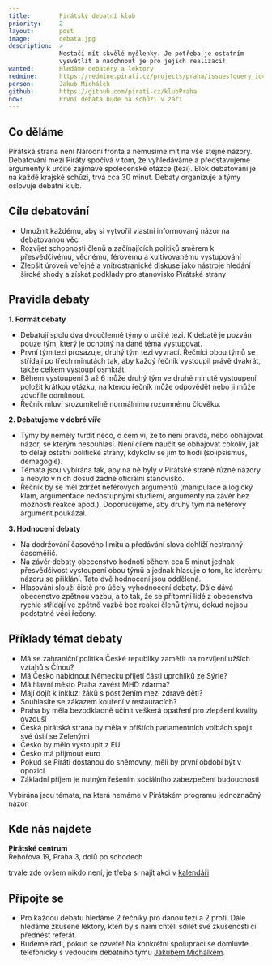 ```yaml
---
title:        Pirátský debatní klub
priority:     2
layout:       post
image:        debata.jpg
description:  >
              Nestačí mít skvělé myšlenky. Je potřeba je ostatním 
              vysvětlit a nadchnout je pro jejich realizaci!
wanted:       Hledáme debatéry a lektory
redmine:      https://redmine.pirati.cz/projects/praha/issues?query_id=29
person:       Jakub Michálek
github:       https://github.com/pirati-cz/klubPraha
now:          První debata bude na schůzi v září
---
```


## Co děláme

Pirátská strana není Národní fronta a nemusíme mít na vše stejné názory.
Debatování mezi Piráty spočívá v tom, že vyhledáváme a představujeme argumenty k určité zajímavé společenské otázce (tezi). Blok debatování je na každé krajské schůzi, trvá cca 30 minut. Debaty organizuje a týmy oslovuje debatní klub.

Cíle debatování
---------------

* Umožnit každému, aby si vytvořil vlastní informovaný názor na debatovanou věc
* Rozvíjet schopnosti členů a začínajících politiků směrem k přesvědčivému, věcnému, férovému a kultivovanému vystupování
* Zlepšit úroveň veřejné a vnitrostranické diskuse jako nástroje hledání široké shody a získat podklady pro stanovisko Pirátské strany

Pravidla debaty
---------------

**1. Formát debaty**

* Debatují spolu dva dvoučlenné týmy o určité tezi. K debatě je pozván pouze tým, který je ochotný na dané téma vystupovat.
* První tým tezi prosazuje, druhý tým tezi vyvrací. Řečníci obou týmů se střídají po třech minutách tak, aby každý řečník vystoupil právě dvakrát, takže celkem vystoupí osmkrát. 
* Během vystoupení 3 až 6 může druhý tým ve druhé minutě vystoupení položit krátkou otázku, na kterou řečník může odpovědět nebo ji může zdvořile odmítnout. 
* Řečník mluví srozumitelně normálnímu rozumnému člověku.

**2. Debatujeme v dobré víře**

* Týmy by neměly tvrdit něco, o čem ví, že to není pravda, nebo obhajovat názor, se kterým nesouhlasí. Není cílem naučit se obhajovat cokoliv, jak to dělají ostatní politické strany, kdykoliv se jim to hodí (solipsismus, demagogie). 
* Témata jsou vybírána tak, aby na ně byly v Pirátské straně různé názory a nebylo v nich dosud žádné oficiální stanovisko. 
* Řečník by se měl zdržet neférových argumentů (manipulace a logický klam, argumentace nedostupnými studiemi, argumenty na závěr bez možnosti reakce apod.). Doporučujeme, aby druhý tým na neférový argument poukázal.

**3. Hodnocení debaty**

* Na dodržování časového limitu a předávání slova dohlíží nestranný časoměřič. 
* Na závěr debaty obecenstvo hodnotí během cca 5 minut jednak přesvědčivost vystoupení obou týmů a jednak hlasuje o tom, ke kterému názoru se přiklání. Tato dvě hodnocení jsou oddělená. 
* Hlasování slouží čistě pro účely vyhodnocení debaty. Dále dává obecenstvo zpětnou vazbu, a to tak, že se přítomní lidé z obecenstva rychle střídají ve zpětně vazbě bez reakcí členů týmu, dokud nejsou podstatné věci řečeny.

Příklady témat debaty
---------------------

* Má se zahraniční politika České republiky zaměřit na rozvíjení užších vztahů s Čínou?
* Má Česko nabídnout Německu přijetí části uprchlíků ze Sýrie?
* Má hlavní město Praha zavést MHD zdarma?
* Mají dojít k inkluzi žáků s postižením mezi zdravé děti?
* Souhlasíte se zákazem kouření v restauracích?
* Praha by měla bezodkladně učinit veškerá opatření pro zlepšení kvality ovzduší
* Česká pirátská strana by měla v příštích parlamentních volbách spojit své úsilí se Zelenými
* Česko by mělo vystoupit z EU
* Česko má přijmout euro
* Pokud se Piráti dostanou do sněmovny, měli by první období být v opozici
* Základní příjem je nutným řešením sociálního zabezpečení budoucnosti

Vybírána jsou témata, na která nemáme v Pirátském programu jednoznačný názor.

## Kde nás najdete

**Pirátské centrum**  
Řehořova 19, Praha 3, dolů po schodech

trvale zde ovšem nikdo není, je třeba si najít akci v [kalendáři][kal]

[kal]: /kalendar/#praha

## Připojte se

* Pro každou debatu hledáme 2 řečníky pro danou tezi a 2 proti. Dále
hledáme zkušené lektory, kteří by s námi chtěli sdílet své zkušenosti či 
přednést referát. 
* Budeme rádi, pokud se ozvete! Na konkrétní spolupráci se domluvte 
telefonicky s vedoucím debatního týmu [Jakubem Michálkem][jakub]. 

[jakub]: /lide/jakub-michalek/
